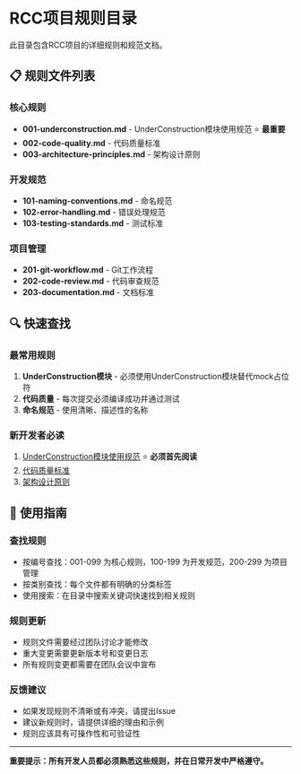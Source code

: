 # RCC项目规则目录

此目录包含RCC项目的详细规则和规范文档。

## 📋 规则文件列表

### 核心规则
- **001-underconstruction.md** - UnderConstruction模块使用规范 ⭐ **最重要**
- **002-code-quality.md** - 代码质量标准
- **003-architecture-principles.md** - 架构设计原则

### 开发规范
- **101-naming-conventions.md** - 命名规范
- **102-error-handling.md** - 错误处理规范
- **103-testing-standards.md** - 测试标准

### 项目管理
- **201-git-workflow.md** - Git工作流程
- **202-code-review.md** - 代码审查规范
- **203-documentation.md** - 文档标准

## 🔍 快速查找

### 最常用规则
1. **UnderConstruction模块** - 必须使用UnderConstruction模块替代mock占位符
2. **代码质量** - 每次提交必须编译成功并通过测试
3. **命名规范** - 使用清晰、描述性的名称

### 新开发者必读
1. [UnderConstruction模块使用规范](001-underconstruction.md) ⭐ **必须首先阅读**
2. [代码质量标准](002-code-quality.md)
3. [架构设计原则](003-architecture-principles.md)

## 📖 使用指南

### 查找规则
- 按编号查找：001-099 为核心规则，100-199 为开发规范，200-299 为项目管理
- 按类别查找：每个文件都有明确的分类标签
- 使用搜索：在目录中搜索关键词快速找到相关规则

### 规则更新
- 规则文件需要经过团队讨论才能修改
- 重大变更需要更新版本号和变更日志
- 所有规则变更都需要在团队会议中宣布

### 反馈建议
- 如果发现规则不清晰或有冲突，请提出Issue
- 建议新规则时，请提供详细的理由和示例
- 规则应该具有可操作性和可验证性

---

**重要提示：所有开发人员都必须熟悉这些规则，并在日常开发中严格遵守。**